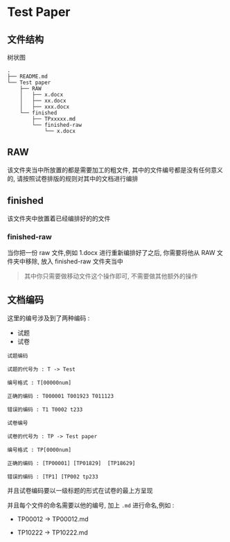 # Test Paper

## 文件结构

树状图

```
.
├── README.md
└── Test paper
    ├── RAW
    │   ├── x.docx
    │   ├── xx.docx
    │   ├── xxx.docx
    └── finished
        ├── TPxxxxx.md
        └── finished-raw
            └── x.docx
```

## RAW

该文件夹当中所放置的都是需要加工的粗文件, 其中的文件编号都是没有任何意义的, 请按照试卷排版的规则对其中的文档进行编排

## finished

该文件夹中放置着已经编排好的的文件

### finished-raw

当你把一份 raw 文件,例如 1.docx 进行重新编排好了之后, 你需要将他从 RAW 文件夹中移除, 放入 finished-raw 文件夹当中

> 其中你只需要做移动文件这个操作即可, 不需要做其他额外的操作

## 文档编码

这里的编号涉及到了两种编码 :

- 试题
- 试卷

```
试题编码

试题的代号为 : T -> Test

编号格式 : T[00000num]

正确的编码 : T000001 T001923 T011123

错误的编码 : T1 T0002 t233
```


```
试卷编号

试卷的代号为 : TP -> Test paper

编号格式 : TP[0000num]

正确的编码 : [TP00001] [TP01829]  [TP18629]

错误的编码 : [TP1] [TP002 tp233
```

并且试卷编码要以一级标题的形式在试卷的最上方呈现

并且每个文件的命名需要以他的编号, 加上 ```.md``` 进行命名,例如 :

- TP00012 -> TP00012.md

- TP10222 -> TP10222.md

